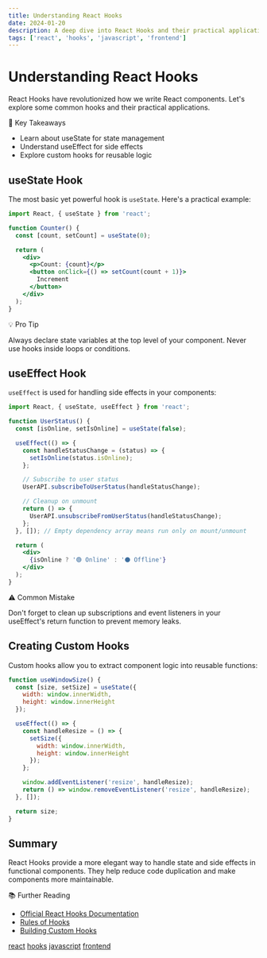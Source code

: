 ```yaml
---
title: Understanding React Hooks
date: 2024-01-20
description: A deep dive into React Hooks and their practical applications
tags: ['react', 'hooks', 'javascript', 'frontend']
---
```


# Understanding React Hooks

React Hooks have revolutionized how we write React components. Let's explore some common hooks and their practical applications.

<div class="callout">
<div class="callout-title">🎯 Key Takeaways</div>
<ul>
  <li>Learn about useState for state management</li>
  <li>Understand useEffect for side effects</li>
  <li>Explore custom hooks for reusable logic</li>
</ul>
</div>

## useState Hook

The most basic yet powerful hook is `useState`. Here's a practical example:

```jsx
import React, { useState } from 'react';

function Counter() {
  const [count, setCount] = useState(0);

  return (
    <div>
      <p>Count: {count}</p>
      <button onClick={() => setCount(count + 1)}>
        Increment
      </button>
    </div>
  );
}
```

<div class="callout">
<div class="callout-title">💡 Pro Tip</div>
<p>Always declare state variables at the top level of your component. Never use hooks inside loops or conditions.</p>
</div>

## useEffect Hook

`useEffect` is used for handling side effects in your components:

```jsx
import React, { useState, useEffect } from 'react';

function UserStatus() {
  const [isOnline, setIsOnline] = useState(false);

  useEffect(() => {
    const handleStatusChange = (status) => {
      setIsOnline(status.isOnline);
    };

    // Subscribe to user status
    UserAPI.subscribeToUserStatus(handleStatusChange);

    // Cleanup on unmount
    return () => {
      UserAPI.unsubscribeFromUserStatus(handleStatusChange);
    };
  }, []); // Empty dependency array means run only on mount/unmount

  return (
    <div>
      {isOnline ? '🟢 Online' : '⚫️ Offline'}
    </div>
  );
}
```

<div class="callout">
<div class="callout-title">⚠️ Common Mistake</div>
<p>Don't forget to clean up subscriptions and event listeners in your useEffect's return function to prevent memory leaks.</p>
</div>

## Creating Custom Hooks

Custom hooks allow you to extract component logic into reusable functions:

```jsx
function useWindowSize() {
  const [size, setSize] = useState({
    width: window.innerWidth,
    height: window.innerHeight
  });

  useEffect(() => {
    const handleResize = () => {
      setSize({
        width: window.innerWidth,
        height: window.innerHeight
      });
    };

    window.addEventListener('resize', handleResize);
    return () => window.removeEventListener('resize', handleResize);
  }, []);

  return size;
}
```

## Summary

React Hooks provide a more elegant way to handle state and side effects in functional components. They help reduce code duplication and make components more maintainable.

<div class="callout">
<div class="callout-title">📚 Further Reading</div>
<ul>
  <li><a href="https://reactjs.org/docs/hooks-intro.html">Official React Hooks Documentation</a></li>
  <li><a href="https://reactjs.org/docs/hooks-rules.html">Rules of Hooks</a></li>
  <li><a href="https://reactjs.org/docs/hooks-custom.html">Building Custom Hooks</a></li>
</ul>
</div>

<div class="blog-tags">
  <a href="#" class="blog-tag">react</a>
  <a href="#" class="blog-tag">hooks</a>
  <a href="#" class="blog-tag">javascript</a>
  <a href="#" class="blog-tag">frontend</a>
</div>

